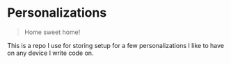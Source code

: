 # Personalizations

> Home sweet home!

This is a repo I use for storing setup for a few personalizations I like to have on any device I write code on.
